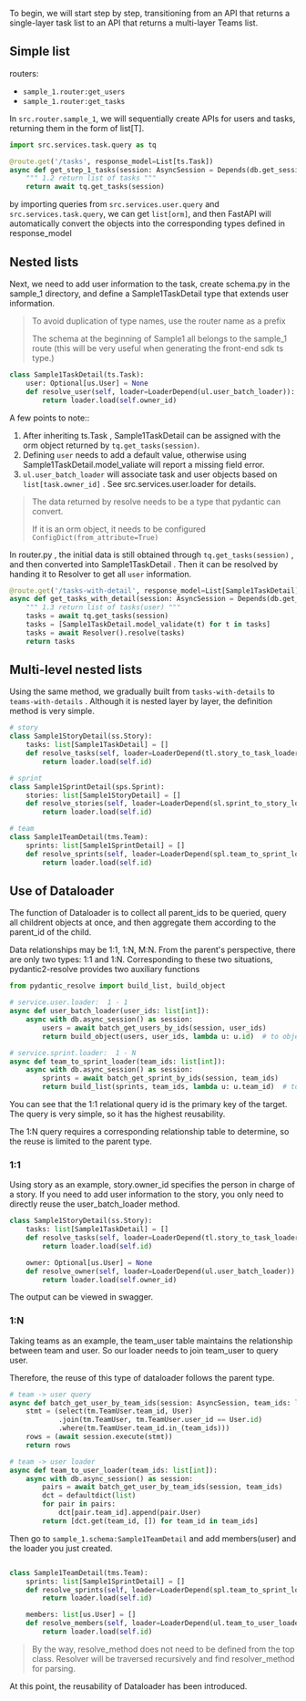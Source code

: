 To begin, we will start step by step, transitioning from an API that returns a single-layer task list to an API that returns a multi-layer Teams list.

## Simple list

routers:

- `sample_1.router:get_users`
- `sample_1.router:get_tasks`

In `src.router.sample_1`, we will sequentially create APIs for users and tasks, returning them in the form of list[T].

```python
import src.services.task.query as tq

@route.get('/tasks', response_model=List[ts.Task])
async def get_step_1_tasks(session: AsyncSession = Depends(db.get_session)):
    """ 1.2 return list of tasks """
    return await tq.get_tasks(session)
```

by importing queries from `src.services.user.query` and `src.services.task.query`, we can get `list[orm]`, and then FastAPI will automatically convert the objects into the corresponding types defined in response_model

## Nested lists

Next, we need to add user information to the task, create schema.py in the sample_1 directory, and define a Sample1TaskDetail type that extends user information.

> To avoid duplication of type names, use the router name as a prefix
>
> The schema at the beginning of Sample1 all belongs to the sample_1 route (this will be very useful when generating the front-end sdk ts type.)

```python
class Sample1TaskDetail(ts.Task):
    user: Optional[us.User] = None
    def resolve_user(self, loader=LoaderDepend(ul.user_batch_loader)):
        return loader.load(self.owner_id)
```

A few points to note::

1. After inheriting ts.Task , Sample1TaskDetail can be assigned with the orm object returned by `tq.get_tasks(session)`.
2. Defining `user` needs to add a default value, otherwise using Sample1TaskDetail.model_valiate will report a missing field error.
3. `ul.user_batch_loader` will associate task and user objects based on `list[task.owner_id]` . See src.services.user.loader for details.

> The data returned by resolve needs to be a type that pydantic can convert.
>
> If it is an orm object, it needs to be configured `ConfigDict(from_attribute=True)`

In router.py , the initial data is still obtained through `tq.get_tasks(session)` , and then converted into Sample1TaskDetail . Then it can be resolved by handing it to Resolver to get all `user` information.

```python
@route.get('/tasks-with-detail', response_model=List[Sample1TaskDetail])
async def get_tasks_with_detail(session: AsyncSession = Depends(db.get_session)):
    """ 1.3 return list of tasks(user) """
    tasks = await tq.get_tasks(session)
    tasks = [Sample1TaskDetail.model_validate(t) for t in tasks]
    tasks = await Resolver().resolve(tasks)
    return tasks
```

## Multi-level nested lists

Using the same method, we gradually built from `tasks-with-details` to `teams-with-details` . Although it is nested layer by layer, the definition method is very simple.

```python
# story
class Sample1StoryDetail(ss.Story):
    tasks: list[Sample1TaskDetail] = []
    def resolve_tasks(self, loader=LoaderDepend(tl.story_to_task_loader)):
        return loader.load(self.id)

# sprint
class Sample1SprintDetail(sps.Sprint):
    stories: list[Sample1StoryDetail] = []
    def resolve_stories(self, loader=LoaderDepend(sl.sprint_to_story_loader)):
        return loader.load(self.id)

# team
class Sample1TeamDetail(tms.Team):
    sprints: list[Sample1SprintDetail] = []
    def resolve_sprints(self, loader=LoaderDepend(spl.team_to_sprint_loader)):
        return loader.load(self.id)
```

## Use of Dataloader

The function of Dataloader is to collect all parent_ids to be queried, query all childrent objects at once, and then aggregate them according to the parent_id of the child.

Data relationships may be 1:1, 1:N, M:N. From the parent's perspective, there are only two types: 1:1 and 1:N. Corresponding to these two situations, pydantic2-resolve provides two auxiliary functions

```python
from pydantic_resolve import build_list, build_object

# service.user.loader:  1 - 1
async def user_batch_loader(user_ids: list[int]):
    async with db.async_session() as session:
        users = await batch_get_users_by_ids(session, user_ids)
        return build_object(users, user_ids, lambda u: u.id)  # to object

# service.sprint.loader:  1 - N
async def team_to_sprint_loader(team_ids: list[int]):
    async with db.async_session() as session:
        sprints = await batch_get_sprint_by_ids(session, team_ids)
        return build_list(sprints, team_ids, lambda u: u.team_id)  # to list
```

You can see that the 1:1 relational query id is the primary key of the target. The query is very simple, so it has the highest reusability.

The 1:N query requires a corresponding relationship table to determine, so the reuse is limited to the parent type.

### 1:1

Using story as an example, story.owner_id specifies the person in charge of a story. If you need to add user information to the story, you only need to directly reuse the user_batch_loader method.

```python
class Sample1StoryDetail(ss.Story):
    tasks: list[Sample1TaskDetail] = []
    def resolve_tasks(self, loader=LoaderDepend(tl.story_to_task_loader)):
        return loader.load(self.id)

    owner: Optional[us.User] = None
    def resolve_owner(self, loader=LoaderDepend(ul.user_batch_loader)):
        return loader.load(self.owner_id)
```

The output can be viewed in swagger.

### 1:N

Taking teams as an example, the team_user table maintains the relationship between team and user. So our loader needs to join team_user to query user.

Therefore, the reuse of this type of dataloader follows the parent type.

```python
# team -> user query
async def batch_get_user_by_team_ids(session: AsyncSession, team_ids: list[int]):
    stmt = (select(tm.TeamUser.team_id, User)
            .join(tm.TeamUser, tm.TeamUser.user_id == User.id)
            .where(tm.TeamUser.team_id.in_(team_ids)))
    rows = (await session.execute(stmt))
    return rows

# team -> user loader
async def team_to_user_loader(team_ids: list[int]):
    async with db.async_session() as session:
        pairs = await batch_get_user_by_team_ids(session, team_ids)
        dct = defaultdict(list)
        for pair in pairs:
            dct[pair.team_id].append(pair.User)
        return [dct.get(team_id, []) for team_id in team_ids]
```

Then go to `sample_1.schema:Sample1TeamDetail` and add members(user) and the loader you just created.

```python

class Sample1TeamDetail(tms.Team):
    sprints: list[Sample1SprintDetail] = []
    def resolve_sprints(self, loader=LoaderDepend(spl.team_to_sprint_loader)):
        return loader.load(self.id)

    members: list[us.User] = []
    def resolve_members(self, loader=LoaderDepend(ul.team_to_user_loader)):
        return loader.load(self.id)
```

> By the way, resolve_method does not need to be defined from the top class. Resolver will be traversed recursively and find resolver_method for parsing.

At this point, the reusability of Dataloader has been introduced.
